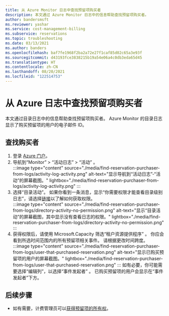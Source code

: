 ```yaml
---
title: 从 Azure Monitor 日志中查找预留项购买者
description: 本文通过 Azure Monitor 日志中的信息帮助查找预留项购买者。
author: bandersmsft
ms.reviewer: yashar
ms.service: cost-management-billing
ms.subservice: reservations
ms.topic: troubleshooting
ms.date: 03/13/2021
ms.author: banders
ms.openlocfilehash: baf7fe1968f2ba2a72e27f1caf85d02c65a3e93f
ms.sourcegitcommit: d43193fce3838215b19a54e06a4c0db3eda65d45
ms.translationtype: HT
ms.contentlocale: zh-CN
ms.lasthandoff: 08/20/2021
ms.locfileid: "122514753"
---
```

# <a name="find-a-reservation-purchaser-from-azure-logs"></a>从 Azure 日志中查找预留项购买者

本文通过目录日志中的信息帮助查找预留项购买者。 Azure Monitor 的目录日志显示了购买预留项的用户的电子邮件 ID。

## <a name="find-the-purchaser"></a>查找购买者

1. 登录 [Azure 门户](https://portal.azure.com)。
1. 导航到“Monitor” > “活动日志” > “活动”  。  
    :::image type="content" source="./media/find-reservation-purchaser-from-logs/activity-log-activity.png" alt-text="显示导航到“活动日志”-“活动”的屏幕截图。" lightbox="./media/find-reservation-purchaser-from-logs/activity-log-activity.png" :::
1. 选择“目录活动”。 如果你看到一条消息，显示“你需要权限才能查看目录级别日志”，请选择[链接](../../role-based-access-control/elevate-access-global-admin.md)以了解如何获取权限。  
    :::image type="content" source="./media/find-reservation-purchaser-from-logs/directory-activity-no-permission.png" alt-text="显示“目录活动”的屏幕截图，其中显示没有查看日志的权限。" lightbox="./media/find-reservation-purchaser-from-logs/directory-activity-no-permission.png" :::
1. 获得权限后，请使用 Microsoft.Capacity 筛选“租户资源提供程序” 。 你应会看到所选时间范围内的所有预留项相关事件。 请根据更改时间跨度。  
    :::image type="content" source="./media/find-reservation-purchaser-from-logs/user-that-purchased-reservation.png" alt-text="显示已购买预留项的用户的屏幕截图。" lightbox="./media/find-reservation-purchaser-from-logs/user-that-purchased-reservation.png" :::
    如有必要，你可能需要选择“编辑列”，以选择“事件发起者” 。
   已购买预留项的用户会显示在“事件发起者”下方。

## <a name="next-steps"></a>后续步骤

- 如有需要，计费管理员可以[获得预留项的所有权](view-reservations.md#view-and-manage-reservations)。
